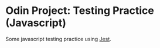 # Odin Project: Testing Practice (Javascript)

Some javascript testing practice using [Jest](https://jestjs.io/).
